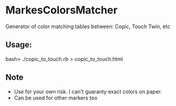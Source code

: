 # MarkesColorsMatcher

Generator of color matching tables between: Copic, Touch Twin, etc

## Usage:

bash> ./copic_to_touch.rb > copic_to_touch.html

## Note
* Use for your own risk. I can't guaranty exact colors on paper.
* Can be used for other markers too
